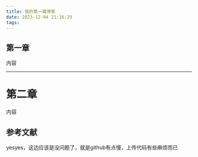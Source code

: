 ```yaml
---
title: 我的第一篇博客
date: 2023-12-04 21:16:29
tags:
---
```


## 第一章

内容

---

# 第二章

内容

## 参考文献

yesyes，这边应该是没问题了，就是github有点慢，上传代码有些麻烦而已


